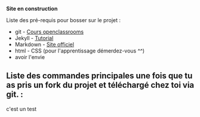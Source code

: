 **Site en construction**

Liste des pré-requis pour bosser sur le projet :
- git - [Cours openclassrooms](https://openclassrooms.com/fr/courses/2342361-gerez-votre-code-avec-git-et-github?status=published)
- Jekyll - [Tutorial](https://jekyllrb.com/docs/step-by-step/01-setup/)
- Markdown - [Site officiel](https://www.markdownguide.org/getting-started)
- html - CSS (pour l'apprentissage démerdez-vous ^^)
- avoir l'envie

Liste des commandes principales une fois que tu as pris un fork du projet et téléchargé chez toi via git.  :
-
c'est un test
